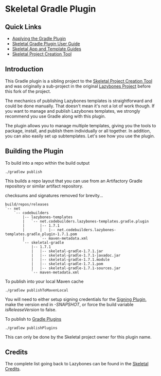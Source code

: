 # Skeletal Gradle Plugin
## Quick Links

* [Applying the Gradle Plugin](https://cbmarcum.github.io/skeletal-gradle-plugin/index.html#_apply_the_plugin)
* [Skeletal Gradle  Plugin User Guide](https://cbmarcum.github.io/skeletal-gradle-plugin/index.html)
* [Skeletal App and Template Guides](https://cbmarcum.github.io/skeletal/index.html)
* [Skeletal Project Creation Tool](https://github.com/cbmarcum/skeletal)

## Introduction

This Gradle plugin is a sibling project to the [Skeletal Project Creation Tool](https://github.com/cbmarcum/skeletal) and was originally a sub-project 
in the original [Lazybones Project](https://github.com/pledbrook/lazybones) 
before this fork of the project. 

The mechanics of publishing Lazybones templates is straightforward and could
be done manually. That doesn't mean it's not a lot of work though. If you want
to manage and publish Lazybones templates, we strongly recommend you use Gradle
along with this plugin.

The plugin allows you to manage multiple templates, giving you the tools to
package, install, and publish them individually or all together. In addition, 
you can also easily set up subtemplates. Let's see how you use the plugin.

## Building the Plugin
To build into a repo within the build output
```shell
./gradlew publish
```
This builds a repo layout that you can use from an Artifactory Gradle repository or similar artifact repository.

checksums and signatures removed for brevity...
```shell
build/repos/releases
`-- net
    `-- codebuilders
        |-- lazybones-templates
        |   `-- net.codebuilders.lazybones-templates.gradle.plugin
        |       |-- 1.7.1
        |       |   |-- net.codebuilders.lazybones-templates.gradle.plugin-1.7.1.pom
        |       `-- maven-metadata.xml
        `-- skeletal-gradle
            |-- 1.7.1
            |   |-- skeletal-gradle-1.7.1.jar
            |   |-- skeletal-gradle-1.7.1-javadoc.jar
            |   |-- skeletal-gradle-1.7.1.module
            |   |-- skeletal-gradle-1.7.1.pom
            |   |-- skeletal-gradle-1.7.1-sources.jar
            `-- maven-metadata.xml
```

To publish into your local Maven cache
```shell
./gradlew publishToMavenLocal
```
You will need to either setup signing credentials for the [Signing Plugin](https://docs.gradle.org/current/userguide/signing_plugin.html), make the version end in _-SNAPSHOT_, or force the build variable _isReleaseVersion_ to false.

To publish to [Gradle Plugins](https://plugins.gradle.org/plugin/net.codebuilders.lazybones-templates)
```shell
./gradlew publishPlugins
```
This can only be done by the Skeletal project owner for this plugin name.

## Credits

The complete list going back to Lazybones can be found in the [Skeletal Credits](https://github.com/cbmarcum/skeletal#credits).
